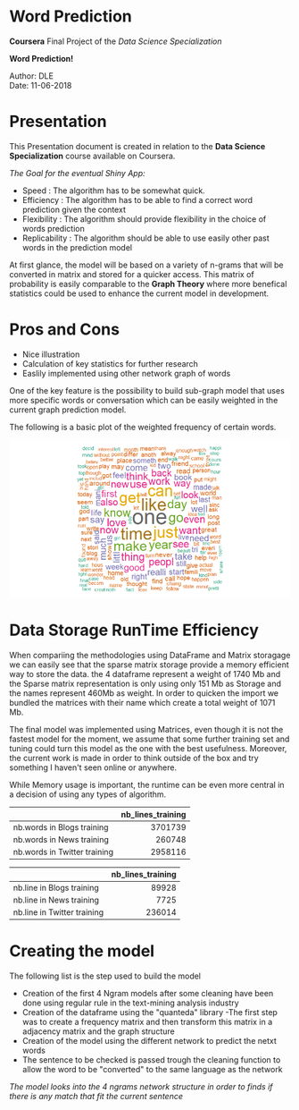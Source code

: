 
Word Prediction
========================================================
**Coursera**
Final Project of the *Data Science Specialization*

**Word Prediction!**

Author: DLE             
Date: 11-06-2018

Presentation
=========================================================
This Presentation document is created in relation to the **Data Science Specialization** course available on Coursera.

*The Goal for the eventual Shiny App:*
- Speed : The algorithm has to be somewhat quick. 
- Efficiency : The algorithm has to be able to find a correct word prediction given the context
- Flexibility : The algorithm should provide flexibility in the choice of words prediction 
- Replicability : The algorithm should be able to use easily other past words in the prediction model

At first glance, the model will be based on a variety of n-grams that will be converted in matrix and stored for a quicker access.
This matrix of probability is easily comparable to the **Graph Theory** where more benefical statistics could be used to enhance the current model in development.


Pros and Cons
=========================================================
+ Nice illustration
+ Calculation of key statistics for further research
+ Easlily implemented using other network graph of words

One of the key feature is the possibility to build sub-graph model that uses more specific words or conversation which can be easily weighted in the current graph prediction model.

The following is a basic plot of the weighted frequency of certain words. 

![plot of chunk wordcloud](./WWW/WordCloud.png)


Data Storage RunTime Efficiency
========================================================

When compariing the methodologies using DataFrame and Matrix storagage we can easily see that the sparse matrix storage provide a memory efficient way to store the data.
the 4 dataframe represent a weight of 1740 Mb and the Sparse matrix representation is only using only 151 Mb as Storage and the names represent 460Mb as weight. In order to quicken the import we bundled the matrices with their name which create a total weight of 1071 Mb. 

The final model was implemented using Matrices, even though it is not the fastest model for the moment, we assume that some further training set and tuning could turn this model as the one with the best usefulness. Moreover, the current work is made in order to think outside of the box and try something I haven't seen online or anywhere.

While Memory usage is important, the runtime can be even more central in a decision of using any types of algorithm.

|                             | nb_lines_training|
|:----------------------------|-----------------:|
|nb.words in Blogs training   |           3701739|
|nb.words in News training    |            260748|
|nb.words in Twitter training |           2958116|


|                            | nb_lines_training|
|:---------------------------|-----------------:|
|nb.line in Blogs training   |             89928|
|nb.line in News training    |              7725|
|nb.line in Twitter training |            236014|



Creating the model
====================================================================

The following list is the step used to build the model
- Creation of the first 4 Ngram models after some cleaning have been done using regular rule in the text-mining analysis industry
- Creation of the dataframe using the "quanteda" library
        -The first step was to create a frequency matrix and then transform this matrix in a adjacency matrix and the graph                  structure
- Creation of the model using the different network to predict the netxt words
- The sentence to be checked is passed trough the cleaning function to allow the word to be "converted" to the same language as the network

*The model looks into the 4 ngrams network structure in order to finds if there is any match that fit the current sentence*

